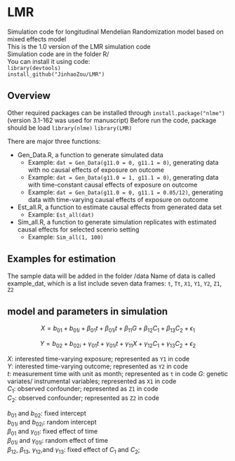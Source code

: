 # LMR
Simulation code for longitudinal Mendelian Randomization model based on mixed effects model        
This is the 1.0 version of the LMR simulation code          
Simulation code are in the folder R/            
You can install it using code:         
`library(devtools)`     
`install_github("JinhaoZou/LMR")`  

## Overview
Other required packages can be installed through
`install.package("nlme")` (version 3.1-162 was used for manuscript)
Before run the code, package should be load
`library(nlme)`
`library(LMR)`

There are major three functions:
- Gen_Data.R, a function to generate simulated data
    - Example: `dat = Gen_Data(g11.0 = 0, g11.1 = 0)`, generating data with no causal effects of exposure on outcome
    - Example: `dat = Gen_Data(g11.0 = 1, g11.1 = 0)`, generating data with time-constant causal effects of exposure on outcome
    - Example: `dat = Gen_Data(g11.0 = 0, g11.1 = 0.05/12)`, generating data with time-varying causal effects of exposure on outcome
- Est_all.R, a function to estimate causal effects from generated data set
    - Example: `Est_all(dat)`
- Sim_all.R, a function to generate simulation replicates with estimated causal effects for selected scenrio setting
    - Example: `Sim_all(1, 100)`

## Examples for estimation
The sample data will be added in the folder /data
Name of data is called example_dat, which is a list include seven data frames: `t`, `Tt`, `X1`, `Y1`, `Y2`, `Z1`, `Z2`


## model and parameters in simulation 
```math
X = b_{01} + b_{01i} + \beta_{01}t + \beta_{01i}t+ \beta_{11}G + \beta_{12}C_1 + \beta_{13}C_2 + \epsilon_1
```    
```math
Y = b_{02} + b_{02i} + \gamma_{01}t + \gamma_{01i}t + \gamma_{11}X + \gamma_{12}C_1 + \gamma_{13}C_2 + \epsilon_2
```
$X$: interested time-varying exposure; represented as `Y1` in code  
$Y$: interested time-varying outcome; represented as `Y2` in code  
$t$: measurement time with unit as month; represented as `t` in code
$G$: genetic variates/ instrumental variables; represented as `X1` in code         
$C_1$: observed confounder; represented as `Z1` in code       
$C_2$: observed confounder; represented as `Z2` in code      

$b_{01}$ and $b_{02}$: fixed intercept     
$b_{01i}$ and $b_{02i}$: random intercept      
$\beta_{01}$ and $\gamma_{01}$: fixed effect of time      
$\beta_{01i}$ and $\gamma_{01i}$: random effect of time    
$\beta_{12}$, $\beta_{13}$, $\gamma_{12}$,and $\gamma_{13}$: fixed effect of $C_1$ and $C_2$; 
















